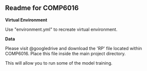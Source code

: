 ## Readme for COMP6016


**Virtual Environment**

  Use "environment.yml" to recreate virtual environment.

  

**Data**

  Please visit @googledrive and download the 'RP' file located within COMP6016.
  Place this file inside the main project directory. 
  
  This will allow you to run some of the model training.
